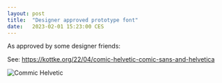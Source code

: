 ```yaml
---
layout: post
title:  "Designer approved prototype font"
date:   2023-02-01 15:23:00 CES
---
```


As approved by some designer friends:


See: <https://kottke.org/22/04/comic-helvetic-comic-sans-and-helvetica>

![Commic Helvetic](https://kottke.org/plus/misc/images/comic-helvetic-01.jpg)
